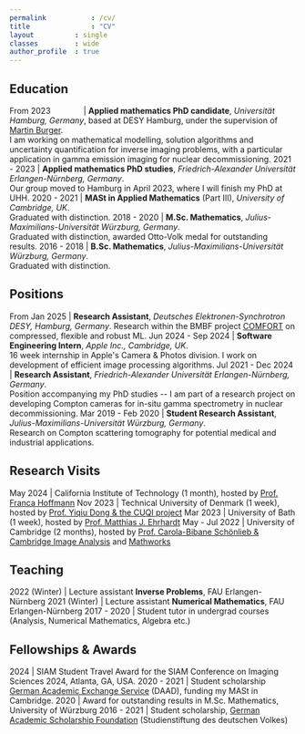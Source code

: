 ```yaml
---
permalink			: /cv/
title				: "CV"
layout 			: single
classes			: wide
author_profile	: true
---
```

## Education

From 2023 <img width=50/> | **Applied mathematics PhD candidate**, *Universität Hamburg, Germany*, based at DESY Hamburg, under the supervision of [Martin Burger](https://helmholtz-imaging.de/person/prof-dr-martin-burger/).<br>I am working on mathematical modelling, solution algorithms and uncertainty quantification for inverse imaging problems, with a particular application in gamma emission imaging for nuclear decommissioning.
2021 - 2023 | **Applied mathematics PhD studies**, *Friedrich-Alexander Universität Erlangen-Nürnberg, Germany*.<br>Our group moved to Hamburg in April 2023, where I will finish my PhD at UHH.
2020 - 2021 | **MASt in Applied Mathematics** (Part III), *University of Cambridge, UK*.<br>Graduated with distinction.
2018 - 2020 | **M.Sc. Mathematics**, *Julius-Maximilians-Universität Würzburg, Germany*.<br>Graduated with distinction, awarded Otto-Volk medal for outstanding results.
2016 - 2018 | **B.Sc. Mathematics**, *Julius-Maximilians-Universität Würzburg, Germany*.<br>Graduated with distinction.

## Positions

From Jan 2025 | **Research Assistant**, *Deutsches Elektronen-Synchrotron DESY, Hamburg, Germany*. Research within the BMBF project [COMFORT](https://www.mathematik.uni-wuerzburg.de/comfort/) on compressed, flexible and robust ML.
Jun 2024 - Sep 2024 | **Software Engineering Intern**, *Apple Inc., Cambridge, UK*.<br>16 week internship in Apple's Camera & Photos division. I work on development of efficient image processing algorithms.
Jul 2021 - Dec 2024 | **Research Assistant**, *Friedrich-Alexander Universität Erlangen-Nürnberg, Germany*.<br>Position accompanying my PhD studies -- I am part of a research project on developing Compton cameras for in-situ gamma spectrometry in nuclear decommissioning.
Mar 2019 - Feb 2020 | **Student Research Assistant**, *Julius-Maximilians-Universität Würzburg, Germany*.<br>Research on Compton scattering tomography for potential medical and industrial applications.

## Research Visits

May 2024 | California Institute of Technology (1 month), hosted by [Prof. Franca Hoffmann](https://francahoffmann.wordpress.com/)
Nov 2023 | Technical University of Denmark (1 week), hosted by [Prof. Yiqiu Dong & the CUQI project](https://sites.dtu.dk/cuqi)
Mar 2023 | University of Bath (1 week), hosted by [Prof. Matthias J. Ehrhardt](https://mehrhardt.github.io/)
May - Jul 2022 | University of Cambridge (2 months), hosted by [Prof. Carola-Bibane Schönlieb & Cambridge Image Analysis](https://www.damtp.cam.ac.uk/research/cia/cambridge-image-analysis) and [Mathworks](https://mathworks.com/)

## Teaching

2022 (Winter) | Lecture assistant **Inverse Problems**, FAU Erlangen-Nürnberg
2021 (Winter) | Lecture assistant **Numerical Mathematics**, FAU Erlangen-Nürnberg
2017 - 2020 | Student tutor in undergrad courses (Analysis, Numerical Mathematics, Algebra etc.)

## Fellowships & Awards

2024 | SIAM Student Travel Award for the SIAM Conference on Imaging Sciences 2024, Atlanta, GA, USA.
2020 - 2021 | Student scholarship [German Academic Exchange Service](https://www.daad.org/en) (DAAD), funding my MASt in Cambridge.
2020 | Award for outstanding results in M.Sc. Mathematics, University of Würzburg
2016 - 2021 | Student scholarship, [German Academic Scholarship Foundation](https://www.studienstiftung.de/en/) (Studienstiftung des deutschen Volkes)
